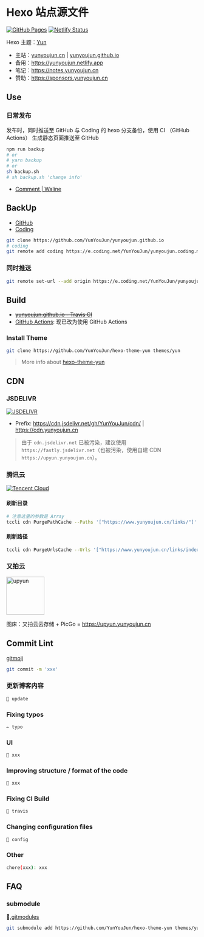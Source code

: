 # Hexo 站点源文件

[![GitHub Pages](https://github.com/YunYouJun/yunyoujun.github.io/workflows/GitHub%20Pages/badge.svg)](https://github.com/YunYouJun/yunyoujun.github.io/actions)
[![Netlify Status](https://api.netlify.com/api/v1/badges/4acb3c9b-fbcd-488e-be70-18942eb2669f/deploy-status)](https://app.netlify.com/sites/yunyoujun/deploys)

Hexo 主题：[Yun](https://github.com/YunYouJun/hexo-theme-yun/)

- 主站：[yunyoujun.cn](https://www.yunyoujun.cn) | [yunyoujun.github.io](https://yunyoujun.github.io)
- 备用：<https://yunyoujun.netlify.app>
- 笔记：<https://notes.yunyoujun.cn>
- 赞助：<https://sponsors.yunyoujun.cn>

## Use

### 日常发布

发布时，同时推送至 GitHub 与 Coding 的 hexo 分支备份，使用 CI （GitHub Actions） 生成静态页面推送至 GitHub

```sh
npm run backup
# or
# yarn backup
# or
sh backup.sh
# sh backup.sh 'change info'
```

- [Comment | Waline](https://waline.yunyoujun.cn/ui/)

## BackUp

- [GitHub](https://github.com/YunYouJun/yunyoujun.github.io)
- [Coding](https://e.coding.net/YunYouJun/yunyoujun.coding.me)

```sh
git clone https://github.com/YunYouJun/yunyoujun.github.io
# coding
git remote add coding https://e.coding.net/YunYouJun/yunyoujun.coding.me.git
```

### 同时推送

```sh
git remote set-url --add origin https://e.coding.net/YunYouJun/yunyoujun.coding.me.git
```

## Build

- [~~yunyoujun.github.io - Travis CI~~](https://www.travis-ci.com/YunYouJun/yunyoujun.github.io)
- [GitHub Actions](https://github.com/YunYouJun/yunyoujun.github.io/actions): 现已改为使用 GitHub Actions

### Install Theme

```sh
git clone https://github.com/YunYouJun/hexo-theme-yun themes/yun
```

> More info about [hexo-theme-yun](https://yun.yunyoujun.cn)

## CDN

### JSDELIVR

[![JSDELIVR](https://www.jsdelivr.com/img/logo-horizontal.svg)](https://www.jsdelivr.com/)

- Prefix: <https://cdn.jsdelivr.net/gh/YunYouJun/cdn/> | <https://cdn.yunyoujun.cn>

> 由于 `cdn.jsdelivr.net` 已被污染，建议使用 `https://fastly.jsdelivr.net`（也被污染，使用自建 CDN `https://upyun.yunyoujun.cn`）。

### 腾讯云

[![Tencent Cloud](https://imgcache.qq.com/open_proj/proj_qcloud_v2/gateway/portal/css/img/nav/logo-bg-color.svg)](https://cloud.tencent.com/)

#### 刷新目录

```sh
# 注意这里的参数是 Array
tccli cdn PurgePathCache --Paths '["https://www.yunyoujun.cn/links/"]' --FlushType flush
```

#### 刷新路径

```sh
tccli cdn PurgeUrlsCache --Urls '["https://www.yunyoujun.cn/links/index.html"]'
```

### 又拍云

<a href="https://console.upyun.com/register/?invite=SyeQw09Bz" title="又拍云" target="_blank">
  <img src="https://cdn.yunyoujun.cn/img/logo/upyun-logo.png" width="100" alt="upyun">
</a>

图床：又拍云云存储 + PicGo = <https://upyun.yunyoujun.cn>

## Commit Lint

[gitmoji](https://gitmoji.carloscuesta.me/)

```sh
git commit -m 'xxx'
```

### 更新博客内容

```sh
📝 update
```

### Fixing typos

```sh
✏️ typo
```

### UI

```sh
💄 xxx
```

### Improving structure / format of the code

```sh
🎨 xxx
```

### Fixing CI Build

```sh
💚 travis
```

### Changing configuration files

```sh
🔧 config
```

### Other

```sh
chore(xxx): xxx
```

## FAQ

### submodule

[.gitmodules](.gitmodules)

```sh
git submodule add https://github.com/YunYouJun/hexo-theme-yun themes/yun
```
